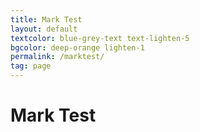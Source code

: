 ```yaml
---
title: Mark Test
layout: default
textcolor: blue-grey-text text-lighten-5
bgcolor: deep-orange lighten-1
permalink: /marktest/
tag: page
---
```


# Mark Test

